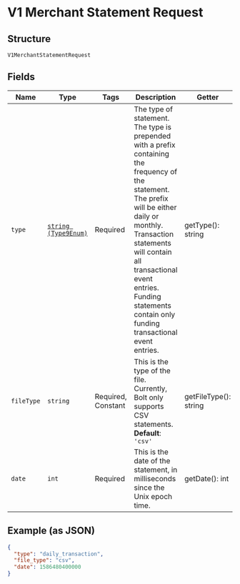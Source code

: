 
# V1 Merchant Statement Request

## Structure

`V1MerchantStatementRequest`

## Fields

| Name | Type | Tags | Description | Getter | Setter |
|  --- | --- | --- | --- | --- | --- |
| `type` | [`string (Type9Enum)`](../../doc/models/type-9-enum.md) | Required | The type of statement. The type is prepended with a prefix containing the frequency of the statement. The prefix will be either daily or monthly. Transaction statements will contain all transactional event entries. Funding statements contain only funding transactional event entries. | getType(): string | setType(string type): void |
| `fileType` | `string` | Required, Constant | This is the type of the file. Currently, Bolt only supports CSV statements.<br>**Default**: `'csv'` | getFileType(): string | setFileType(string fileType): void |
| `date` | `int` | Required | This is the date of the statement, in milliseconds since the Unix epoch time. | getDate(): int | setDate(int date): void |

## Example (as JSON)

```json
{
  "type": "daily_transaction",
  "file_type": "csv",
  "date": 1586480400000
}
```

